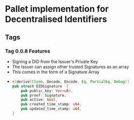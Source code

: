 # Pallet implementation for Decentralised Identifiers

## Tags

### Tag 0.0.8 Features
* Signing a DID from the Issuer's Private Key
* The Issuer can assign other trusted Signatures as an array
* This comes in the form of a Signature Array
* ```rust
  #[derive(Clone, Decode, Encode, Eq, PartialEq, Debug)] 
  pub struct DIDSignature  {
      pub public_key: Vec<u8>,
      pub proof: Signature,
      pub active: bool,
      pub created_time_stamp: u64,
      pub updated_time_stamp: u64,
  }
  ```
